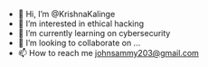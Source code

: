 - 👋 Hi, I’m @KrishnaKalinge
- 👀 I’m interested in ethical hacking 
- 🌱 I’m currently learning on cybersecurity 
- 💞️ I’m looking to collaborate on ...
- 📫 How to reach me johnsammy203@gmail.com

<!---
KrishnaKalinge/KrishnaKalinge is a ✨ special ✨ repository because its `README.md` (this file) appears on your GitHub profile.
You can click the Preview link to take a look at your changes.
--->

